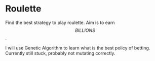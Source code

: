 # Roulette
Find the best strategy to play roulette. Aim is to earn $$BILLIONS$$.

I will use Genetic Algorithm to learn what is the best policy of betting.
Currently still stuck, probably not mutating correctly.